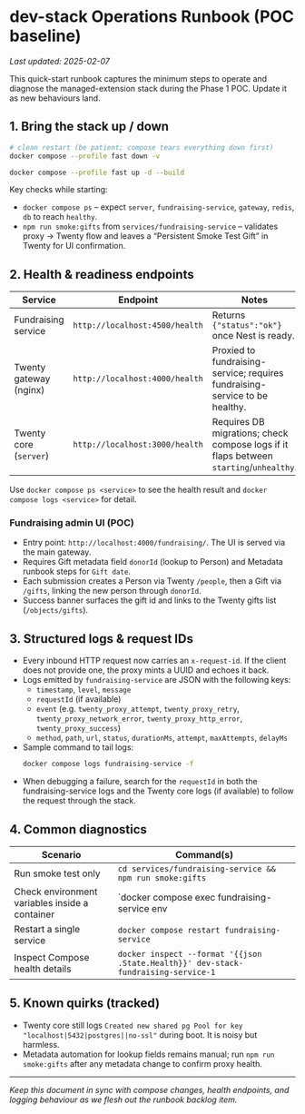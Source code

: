 # dev-stack Operations Runbook (POC baseline)

_Last updated: 2025-02-07_

This quick-start runbook captures the minimum steps to operate and diagnose the managed-extension stack during the Phase 1 POC. Update it as new behaviours land.

## 1. Bring the stack up / down

```bash
# clean restart (be patient; compose tears everything down first)
docker compose --profile fast down -v

docker compose --profile fast up -d --build
```

Key checks while starting:
- `docker compose ps` – expect `server`, `fundraising-service`, `gateway`, `redis`, `db` to reach `healthy`.
- `npm run smoke:gifts` from `services/fundraising-service` – validates proxy → Twenty flow and leaves a “Persistent Smoke Test Gift” in Twenty for UI confirmation.

## 2. Health & readiness endpoints

Service | Endpoint | Notes
---|---|---
Fundraising service | `http://localhost:4500/health` | Returns `{"status":"ok"}` once Nest is ready.
Twenty gateway (nginx) | `http://localhost:4000/health` | Proxied to fundraising-service; requires fundraising-service to be healthy.
Twenty core (`server`) | `http://localhost:3000/health` | Requires DB migrations; check compose logs if it flaps between `starting`/`unhealthy`.

Use `docker compose ps <service>` to see the health result and `docker compose logs <service>` for detail.

### Fundraising admin UI (POC)
- Entry point: `http://localhost:4000/fundraising/`. The UI is served via the main gateway.
- Requires Gift metadata field `donorId` (lookup to Person) and Metadata runbook steps for `Gift date`.
- Each submission creates a Person via Twenty `/people`, then a Gift via `/gifts`, linking the new person through `donorId`.
- Success banner surfaces the gift id and links to the Twenty gifts list (`/objects/gifts`).

## 3. Structured logs & request IDs

- Every inbound HTTP request now carries an `x-request-id`. If the client does not provide one, the proxy mints a UUID and echoes it back.
- Logs emitted by `fundraising-service` are JSON with the following keys:
  - `timestamp`, `level`, `message`
  - `requestId` (if available)
  - `event` (e.g. `twenty_proxy_attempt`, `twenty_proxy_retry`, `twenty_proxy_network_error`, `twenty_proxy_http_error`, `twenty_proxy_success`)
  - `method`, `path`, `url`, `status`, `durationMs`, `attempt`, `maxAttempts`, `delayMs`
- Sample command to tail logs:
  ```bash
  docker compose logs fundraising-service -f
  ```
- When debugging a failure, search for the `requestId` in both the fundraising-service logs and the Twenty core logs (if available) to follow the request through the stack.

## 4. Common diagnostics

Scenario | Command(s)
---|---
Run smoke test only | `cd services/fundraising-service && npm run smoke:gifts`
Check environment variables inside a container | `docker compose exec fundraising-service env | sort`
Restart a single service | `docker compose restart fundraising-service`
Inspect Compose health details | `docker inspect --format '{{json .State.Health}}' dev-stack-fundraising-service-1`

## 5. Known quirks (tracked)

- Twenty core still logs `Created new shared pg Pool for key "localhost|5432|postgres||no-ssl"` during boot. It is noisy but harmless.
- Metadata automation for lookup fields remains manual; run `npm run smoke:gifts` after any metadata change to confirm proxy health.

---

_Keep this document in sync with compose changes, health endpoints, and logging behaviour as we flesh out the runbook backlog item._
